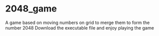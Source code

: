# 2048_game
A game based on moving numbers on grid to merge them to form the number 2048
Download the executable file and enjoy playing the game
